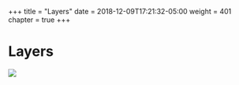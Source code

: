 +++
title = "Layers"
date = 2018-12-09T17:21:32-05:00
weight = 401
chapter = true
+++

# Layers

![](/intro-k8/images/docker/layers.png)